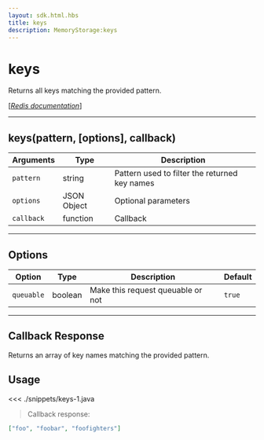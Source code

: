 ```yaml
---
layout: sdk.html.hbs
title: keys
description: MemoryStorage:keys
---
```


# keys

Returns all keys matching the provided pattern.

[[_Redis documentation_]](https://redis.io/commands/keys)

---

## keys(pattern, [options], callback)

| Arguments  | Type        | Description                                   |
| ---------- | ----------- | --------------------------------------------- |
| `pattern`  | string      | Pattern used to filter the returned key names |
| `options`  | JSON Object | Optional parameters                           |
| `callback` | function    | Callback                                      |

---

## Options

| Option     | Type    | Description                       | Default |
| ---------- | ------- | --------------------------------- | ------- |
| `queuable` | boolean | Make this request queuable or not | `true`  |

---

## Callback Response

Returns an array of key names matching the provided pattern.

## Usage

<<< ./snippets/keys-1.java

> Callback response:

```json
["foo", "foobar", "foofighters"]
```

